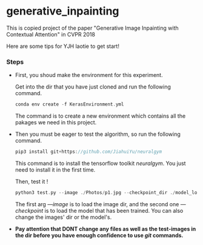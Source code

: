 # generative_inpainting
This is copied project of the paper "Generative Image Inpainting with Contextual Attention" in CVPR 2018

Here are some tips for YJH laotie to get start!

### Steps

- First, you shoud make the environment for this experiment.

  Get into the dir that you have just cloned and run the following command.

  ```c++
  conda env create -f KerasEnvironment.yml
  ```

  The command is to create a new environment which contains  all the pakages we need in this project.

- Then you must be eager to test the algorithm, so run the following command.

  ```c++
  pip3 install git+https://github.com/JiahuiYu/neuralgym
  ```

  This command is to install the tensorflow toolkit $neuralgym$. You just need to install it in the first time.

  Then, test it !

  ``` c++
  python3 test.py --image ./Photos/p1.jpg --checkpoint_dir ./model_logs/Places/
  ```

  The first arg $—image$ is to load the image dir, and the second one $—checkpoint$ is to load the model that has been trained. You can also change the images' dir or the model's.

- **Pay attention that DONT change any files as well as the test-images in the dir before you have enough confidence to use $git$ commands.**

